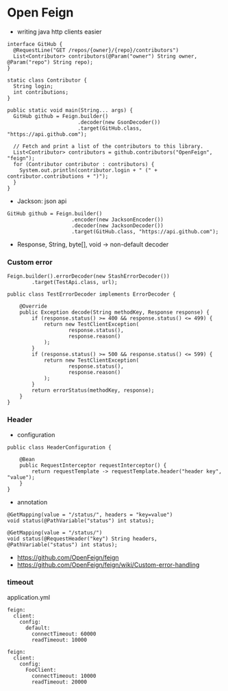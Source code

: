 # Open Feign

- writing java http clients easier
````
interface GitHub {
  @RequestLine("GET /repos/{owner}/{repo}/contributors")
  List<Contributor> contributors(@Param("owner") String owner, @Param("repo") String repo);
}

static class Contributor {
  String login;
  int contributions;
}

public static void main(String... args) {
  GitHub github = Feign.builder()
                       .decoder(new GsonDecoder())
                       .target(GitHub.class, "https://api.github.com");

  // Fetch and print a list of the contributors to this library.
  List<Contributor> contributors = github.contributors("OpenFeign", "feign");
  for (Contributor contributor : contributors) {
    System.out.println(contributor.login + " (" + contributor.contributions + ")");
  }
}
````
- Jackson: json api
````
GitHub github = Feign.builder()
                     .encoder(new JacksonEncoder())
                     .decoder(new JacksonDecoder())
                     .target(GitHub.class, "https://api.github.com");
````
- Response, String, byte[], void -> non-default decoder

### Custom error
````
Feign.builder().errorDecoder(new StashErrorDecoder())
		.target(TestApi.class, url);
````
````
public class TestErrorDecoder implements ErrorDecoder {

    @Override
    public Exception decode(String methodKey, Response response) {
        if (response.status() >= 400 && response.status() <= 499) {
            return new TestClientException(
                    response.status(),
                    response.reason()
            );
        }
        if (response.status() >= 500 && response.status() <= 599) {
            return new TestClientException(
                    response.status(),
                    response.reason()
            );
        }
        return errorStatus(methodKey, response);
    }
}
````

### Header
- configuration
````
public class HeaderConfiguration {

    @Bean
    public RequestInterceptor requestInterceptor() {
        return requestTemplate -> requestTemplate.header("header key", "value");
    }
}
````
- annotation
````
@GetMapping(value = "/status/", headers = "key=value")
void status(@PathVariable("status") int status);
````
````
@GetMapping(value = "/status/")
void status(@RequestHeader("key") String headers, @PathVariable("status") int status);
````

- https://github.com/OpenFeign/feign
- https://github.com/OpenFeign/feign/wiki/Custom-error-handling

### timeout
application.yml
````
feign:
  client:
    config:
      default:
        connectTimeout: 60000
        readTimeout: 10000
````
````
feign:
  client:
    config:
      FooClient:
        connectTimeout: 10000
        readTimeout: 20000
````
